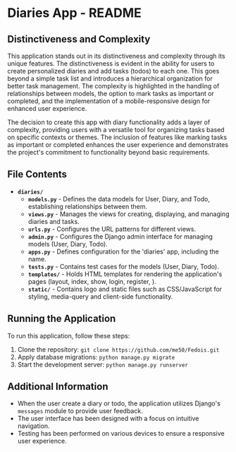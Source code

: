# Diaries App - README

## Distinctiveness and Complexity

This application stands out in its distinctiveness and complexity through its unique features. The distinctiveness is evident in the ability for users to create personalized diaries and add tasks (todos) to each one. This goes beyond a simple task list and introduces a hierarchical organization for better task management. The complexity is highlighted in the handling of relationships between models, the option to mark tasks as important or completed, and the implementation of a mobile-responsive design for enhanced user experience.

The decision to create this app with diary functionality adds a layer of complexity, providing users with a versatile tool for organizing tasks based on specific contexts or themes. The inclusion of features like marking tasks as important or completed enhances the user experience and demonstrates the project's commitment to functionality beyond basic requirements.

## File Contents

- **`diaries/`**
  - **`models.py`** - Defines the data models for User, Diary, and Todo, establishing relationships between them.
  - **`views.py`** - Manages the views for creating, displaying, and managing diaries and tasks.
  - **`urls.py`** - Configures the URL patterns for different views.
  - **`admin.py`** - Configures the Django admin interface for managing models (User, Diary, Todo).
  - **`apps.py`** - Defines configuration for the 'diaries' app, including the name.
  - **`tests.py`** - Contains test cases for the models (User, Diary, Todo).
  - **`templates/`** - Holds HTML templates for rendering the application's pages (layout, index, show, login, register, ).
  - **`static/`** - Contains logo and static files such as CSS/JavaScript for styling, media-query and client-side functionality.

## Running the Application

To run this application, follow these steps:

1. Clone the repository: `git clone https://github.com/me50/Fedois.git`
2. Apply database migrations: `python manage.py migrate`
3. Start the development server: `python manage.py runserver`


## Additional Information

- When the user create a diary or todo, the application utilizes Django's `messages` module to provide user feedback.
- The user interface has been designed with a focus on intuitive navigation.
- Testing has been performed on various devices to ensure a responsive user experience.